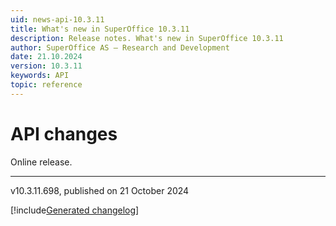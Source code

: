 ```yaml
---
uid: news-api-10.3.11
title: What's new in SuperOffice 10.3.11
description: Release notes. What's new in SuperOffice 10.3.11
author: SuperOffice AS – Research and Development
date: 21.10.2024
version: 10.3.11
keywords: API
topic: reference
---
```


# API changes

Online release.

-----

v10.3.11.698, published on 21 October 2024

[!include[Generated changelog](includes/changes-10.3.11.698.md)]
